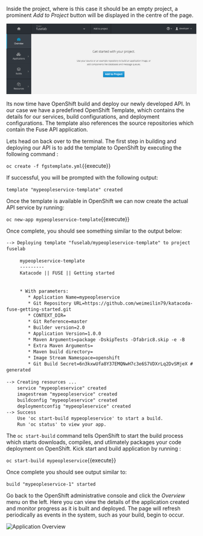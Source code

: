 Inside the project, where is this case it should be an empty project, a prominent _Add to Project_ button will be displayed in the centre of the page.

![Adding to Empty Project](../../assets/intro-openshift/fis-deploy-app/02-add-to-project-empty.png)

Its now time have OpenShift build and deploy our newly developed API. In our case we have a predefined OpenShift Template, which contains the details for our services, build configurations, and deployment configurations. The template also references the source repositories which contain the Fuse API application.

Lets head on back over to the terminal.  The first step in building and deploying our API is to add the template to OpenShift by executing the following command :

`oc create -f fgstemplate.yml`{{execute}}

If successful, you will be prompted with the following output:

```template "mypeopleservice-template" created```


Once the template is available in OpenShift we can now create the actual API service by running: 

`oc new-app mypeopleservice-template`{{execute}}

Once complete, you should see something similar to the output below: 

```
--> Deploying template "fuselab/mypeopleservice-template" to project fuselab

     mypeopleservice-template
     ---------
     Katacode || FUSE || Getting started


     * With parameters:
        * Application Name=mypeopleservice
        * Git Repository URL=https://github.com/weimeilin79/katacoda-fuse-getting-started.git
        * CONTEXT_DIR=
        * Git Reference=master
        * Builder version=2.0
        * Application Version=1.0.0
        * Maven Arguments=package -DskipTests -Dfabric8.skip -e -B
        * Extra Maven Arguments=
        * Maven build directory=
        * Image Stream Namespace=openshift
        * Git Build Secret=6n3kxwUfa8Y37EMQNwH7c3e6S7VDXrLq2DvSMjeX # generated

--> Creating resources ...
    service "mypeopleservice" created
    imagestream "mypeopleservice" created
    buildconfig "mypeopleservice" created
    deploymentconfig "mypeopleservice" created
--> Success
    Use 'oc start-build mypeopleservice' to start a build.
    Run 'oc status' to view your app.
```

The ``oc start-build`` command tells OpenShift to start the build process which starts downloads, compiles, and utlimately packages your code deployment on OpenShift. Kick start and build application by running : 

`oc start-build mypeopleservice`{{execute}}

Once complete you should see output similar to: 

```build "mypeopleservice-1" started```


Go back to the OpenShift administrative console and click the _Overview_ menu on the left.  Here  you can view the details of the application created and monitor progress as it is built and deployed.  The page will refresh periodically as events in the system, such as your build, begin to occur.

![Application Overview](../../assets/intro-openshift/fis-deploy-app/02-build-in-progress.png)


